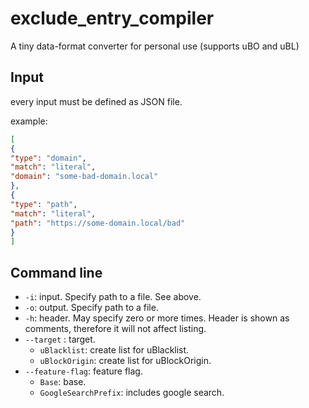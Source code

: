 # exclude_entry_compiler
A tiny data-format converter for personal use (supports uBO and uBL)

## Input

every input must be defined as JSON file.

example:

```json
[
{
"type": "domain",
"match": "literal",
"domain": "some-bad-domain.local"
},
{
"type": "path",
"match": "literal",
"path": "https://some-domain.local/bad"
}
]
```

## Command line

* `-i`: input. Specify path to a file. See above.
* `-o`: output. Specify path to a file.
* `-h`: header. May specify zero or more times. Header is shown as comments, therefore it will not affect listing.
* `--target` : target.
  * `uBlacklist`: create list for uBlacklist.
  * `uBlockOrigin`: create list for uBlockOrigin.
* `--feature-flag`: feature flag.
  * `Base`: base.
  * `GoogleSearchPrefix`: includes google search.
